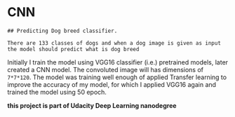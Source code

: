 # CNN

    ## Predicting Dog breed classifier.

`There are 133 classes of dogs and when a dog image is given as input the model should predict what
is dog breed`

Initially I train the model using VGG16 classifier (i.e.) pretrained models, later created a CNN model. The convoluted image will has dimensions of `7*7*120`.
The model was training well enough of applied Transfer learning to improve the accuracy of my model, for which I applied VGG16 again and trained the model using 50 epoch.


**this project is part of Udacity Deep Learning nanodegree**
